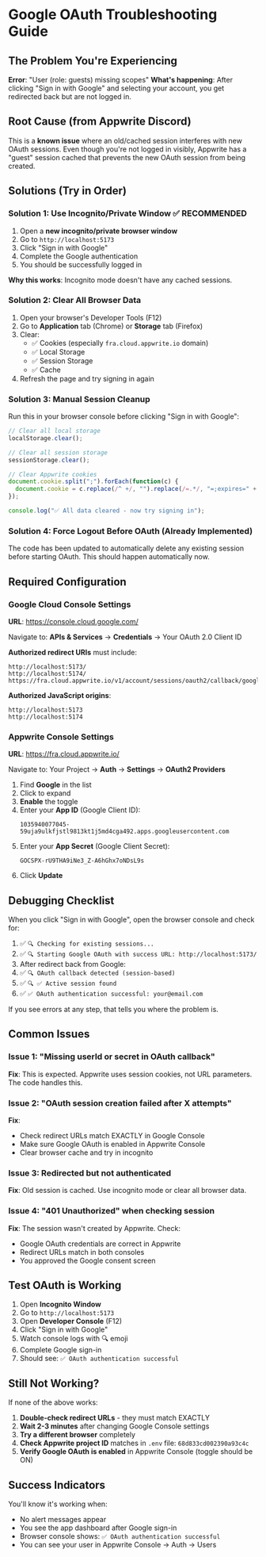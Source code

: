 # Google OAuth Troubleshooting Guide

## The Problem You're Experiencing

**Error**: "User (role: guests) missing scopes"
**What's happening**: After clicking "Sign in with Google" and selecting your account, you get redirected back but are not logged in.

## Root Cause (from Appwrite Discord)

This is a **known issue** where an old/cached session interferes with new OAuth sessions. Even though you're not logged in visibly, Appwrite has a "guest" session cached that prevents the new OAuth session from being created.

## Solutions (Try in Order)

### Solution 1: Use Incognito/Private Window ✅ RECOMMENDED

1. Open a **new incognito/private browser window**
2. Go to `http://localhost:5173`
3. Click "Sign in with Google"
4. Complete the Google authentication
5. You should be successfully logged in

**Why this works**: Incognito mode doesn't have any cached sessions.

### Solution 2: Clear All Browser Data

1. Open your browser's Developer Tools (F12)
2. Go to **Application** tab (Chrome) or **Storage** tab (Firefox)
3. Clear:
   - ✅ Cookies (especially `fra.cloud.appwrite.io` domain)
   - ✅ Local Storage
   - ✅ Session Storage
   - ✅ Cache
4. Refresh the page and try signing in again

### Solution 3: Manual Session Cleanup

Run this in your browser console before clicking "Sign in with Google":

```javascript
// Clear all local storage
localStorage.clear();

// Clear all session storage  
sessionStorage.clear();

// Clear Appwrite cookies
document.cookie.split(";").forEach(function(c) { 
  document.cookie = c.replace(/^ +/, "").replace(/=.*/, "=;expires=" + new Date().toUTCString() + ";path=/"); 
});

console.log("✅ All data cleared - now try signing in");
```

### Solution 4: Force Logout Before OAuth (Already Implemented)

The code has been updated to automatically delete any existing session before starting OAuth. This should happen automatically now.

## Required Configuration

### Google Cloud Console Settings

**URL**: https://console.cloud.google.com/

Navigate to: **APIs & Services** → **Credentials** → Your OAuth 2.0 Client ID

**Authorized redirect URIs** must include:
```
http://localhost:5173/
http://localhost:5174/
https://fra.cloud.appwrite.io/v1/account/sessions/oauth2/callback/google/68d833cd002390a93c4c
```

**Authorized JavaScript origins**:
```
http://localhost:5173
http://localhost:5174
```

### Appwrite Console Settings

**URL**: https://fra.cloud.appwrite.io/

Navigate to: Your Project → **Auth** → **Settings** → **OAuth2 Providers**

1. Find **Google** in the list
2. Click to expand
3. **Enable** the toggle
4. Enter your **App ID** (Google Client ID):
   ```
   1035940077045-59uja9ulkfjstl9813kt1j5md4cga492.apps.googleusercontent.com
   ```
5. Enter your **App Secret** (Google Client Secret):
   ```
   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
   ```
6. Click **Update**

## Debugging Checklist

When you click "Sign in with Google", open the browser console and check for:

1. ✅ `🔍 Checking for existing sessions...`
2. ✅ `🔍 Starting Google OAuth with success URL: http://localhost:5173/`
3. After redirect back from Google:
4. ✅ `🔍 OAuth callback detected (session-based)`
5. ✅ `🔍 ✅ Active session found`
6. ✅ `✅ OAuth authentication successful: your@email.com`

If you see errors at any step, that tells you where the problem is.

## Common Issues

### Issue 1: "Missing userId or secret in OAuth callback"
**Fix**: This is expected. Appwrite uses session cookies, not URL parameters. The code handles this.

### Issue 2: "OAuth session creation failed after X attempts"
**Fix**: 
- Check redirect URLs match EXACTLY in Google Console
- Make sure Google OAuth is enabled in Appwrite Console
- Clear browser cache and try in incognito

### Issue 3: Redirected but not authenticated
**Fix**: Old session is cached. Use incognito mode or clear all browser data.

### Issue 4: "401 Unauthorized" when checking session
**Fix**: The session wasn't created by Appwrite. Check:
- Google OAuth credentials are correct in Appwrite
- Redirect URLs match in both consoles
- You approved the Google consent screen

## Test OAuth is Working

1. Open **Incognito Window**
2. Go to `http://localhost:5173`
3. Open **Developer Console** (F12)
4. Click "Sign in with Google"
5. Watch console logs with 🔍 emoji
6. Complete Google sign-in
7. Should see: `✅ OAuth authentication successful`

## Still Not Working?

If none of the above works:

1. **Double-check redirect URLs** - they must match EXACTLY
2. **Wait 2-3 minutes** after changing Google Console settings
3. **Try a different browser** completely
4. **Check Appwrite project ID** matches in `.env` file: `68d833cd002390a93c4c`
5. **Verify Google OAuth is enabled** in Appwrite Console (toggle should be ON)

## Success Indicators

You'll know it's working when:
- No alert messages appear
- You see the app dashboard after Google sign-in
- Browser console shows: `✅ OAuth authentication successful`
- You can see your user in Appwrite Console → Auth → Users

